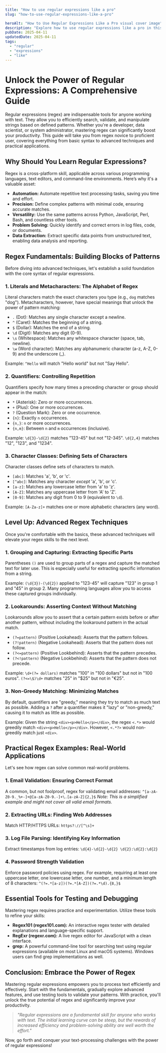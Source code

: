 ```yaml
---
title: "How to use regular expressions like a pro"
slug: "how-to-use-regular-expressions-like-a-pro"

heroAlt: "How to Use Regular Expressions Like a Pro visual cover image"
description: "Explore how to use regular expressions like a pro in this detailed guide, offering insights, strategies, and practical tips to enhance your understanding and application of the topic."
pubDate: 2025-04-11
updatedDate: 2025-04-11
tags:
  - "regular"
  - "expressions"
  - "like"
---
```


# Unlock the Power of Regular Expressions: A Comprehensive Guide

Regular expressions (regex) are indispensable tools for anyone working with text. They allow you to efficiently search, validate, and manipulate strings based on defined patterns. Whether you're a developer, data scientist, or system administrator, mastering regex can significantly boost your productivity. This guide will take you from regex novice to proficient user, covering everything from basic syntax to advanced techniques and practical applications.

## Why Should You Learn Regular Expressions?

Regex is a cross-platform skill, applicable across various programming languages, text editors, and command-line environments. Here’s why it's a valuable asset:

- **Automation:** Automate repetitive text processing tasks, saving you time and effort.
- **Precision:** Define complex patterns with minimal code, ensuring accurate matches.
- **Versatility:** Use the same patterns across Python, JavaScript, Perl, Bash, and countless other tools.
- **Problem Solving:** Quickly identify and correct errors in log files, code, or documents.
- **Data Extraction:** Extract specific data points from unstructured text, enabling data analysis and reporting.

## Regex Fundamentals: Building Blocks of Patterns

Before diving into advanced techniques, let's establish a solid foundation with the core syntax of regular expressions.

### 1. Literals and Metacharacters: The Alphabet of Regex

Literal characters match the exact characters you type (e.g., `dog` matches "dog"). Metacharacters, however, have special meanings that unlock the power of pattern matching:

- `.` (Dot): Matches any single character except a newline.
- `^` (Caret): Matches the beginning of a string.
- `$` (Dollar): Matches the end of a string.
- `\d` (Digit): Matches any digit (0-9).
- `\s` (Whitespace): Matches any whitespace character (space, tab, newline).
- `\w` (Word character): Matches any alphanumeric character (a-z, A-Z, 0-9) and the underscore (\_).

Example:
`^Hello` will match "Hello world" but not "Say Hello".

### 2. Quantifiers: Controlling Repetition

Quantifiers specify how many times a preceding character or group should appear in the match:

- `*` (Asterisk): Zero or more occurrences.
- `+` (Plus): One or more occurrences.
- `?` (Question Mark): Zero or one occurrence.
- `{n}`: Exactly `n` occurrences.
- `{n,}`: `n` or more occurrences.
- `{n,m}`: Between `n` and `m` occurrences (inclusive).

Example:
`\d{3}-\d{2}` matches "123-45" but not "12-345".
`\d{2,4}` matches "12", "123", and "1234".

### 3. Character Classes: Defining Sets of Characters

Character classes define sets of characters to match.

- `[abc]`: Matches 'a', 'b', or 'c'.
- `[^abc]`: Matches any character _except_ 'a', 'b', or 'c'.
- `[a-z]`: Matches any lowercase letter from 'a' to 'z'.
- `[A-Z]`: Matches any uppercase letter from 'A' to 'Z'.
- `[0-9]`: Matches any digit from 0 to 9 (equivalent to `\d`).

Example:
`[A-Za-z]+` matches one or more alphabetic characters (any word).

## Level Up: Advanced Regex Techniques

Once you're comfortable with the basics, these advanced techniques will elevate your regex skills to the next level.

### 1. Grouping and Capturing: Extracting Specific Parts

Parentheses `()` are used to group parts of a regex and capture the matched text for later use. This is especially useful for extracting specific information from a string.

Example:
`(\d{3})-(\d{2})` applied to "123-45" will capture "123" in group 1 and "45" in group 2. Many programming languages allow you to access these captured groups individually.

### 2. Lookarounds: Asserting Context Without Matching

Lookarounds allow you to assert that a certain pattern exists before or after another pattern, without including the lookaround pattern in the actual match.

- `(?=pattern)` (Positive Lookahead): Asserts that the pattern follows.
- `(?!pattern)` (Negative Lookahead): Asserts that the pattern does not follow.
- `(?<=pattern)` (Positive Lookbehind): Asserts that the pattern precedes.
- `(?<!pattern)` (Negative Lookbehind): Asserts that the pattern does not precede.

Example:
`\d+(?= dollars)` matches "100" in "100 dollars" but not in "100 euros".
`(?<=\$)\d+` matches "25" in "$25" but not in "€25".

### 3. Non-Greedy Matching: Minimizing Matches

By default, quantifiers are "greedy," meaning they try to match as much text as possible. Adding a `?` after a quantifier makes it "lazy" or "non-greedy," causing it to match as little as possible.

Example:
Given the string `<div><p>Hello</p></div>`, the regex `<.*>` would greedily match `<div><p>Hello</p></div>`. However, `<.*?>` would non-greedily match just `<div>`.

## Practical Regex Examples: Real-World Applications

Let's see how regex can solve common real-world problems.

### 1. Email Validation: Ensuring Correct Format

A common, but not foolproof, regex for validating email addresses:
`^[a-zA-Z0-9._%+-]+@[a-zA-Z0-9.-]+\.[a-zA-Z]{2,}$`
_Note: This is a simplified example and might not cover all valid email formats._

### 2. Extracting URLs: Finding Web Addresses

Match HTTP/HTTPS URLs:
`https?://[^\s]+`

### 3. Log File Parsing: Identifying Key Information

Extract timestamps from log entries:
`\d{4}-\d{2}-\d{2} \d{2}:\d{2}:\d{2}`

### 4. Password Strength Validation

Enforce password policies using regex. For example, requiring at least one uppercase letter, one lowercase letter, one number, and a minimum length of 8 characters:
`^(?=.*[a-z])(?=.*[A-Z])(?=.*\d).{8,}$`

## Essential Tools for Testing and Debugging

Mastering regex requires practice and experimentation. Utilize these tools to refine your skills:

- **Regex101 (regex101.com):** An interactive regex tester with detailed explanations and language-specific support.
- **RegExr (regexr.com):** A live regex editor for JavaScript with a clean interface.
- **grep:** A powerful command-line tool for searching text using regular expressions (available on most Linux and macOS systems). Windows users can find grep implementations as well.

## Conclusion: Embrace the Power of Regex

Mastering regular expressions empowers you to process text efficiently and effectively. Start with the fundamentals, gradually explore advanced features, and use testing tools to validate your patterns. With practice, you'll unlock the true potential of regex and significantly improve your productivity.

> _"Regular expressions are a fundamental skill for anyone who works with text. The initial learning curve can be steep, but the rewards of increased efficiency and problem-solving ability are well worth the effort."_

Now, go forth and conquer your text-processing challenges with the power of regular expressions!
